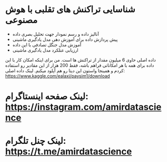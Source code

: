 # شناسایی تراکنش های تقلبی با هوش مصنوعی

- آنالیز داده و رسم نمودار جهت تحلیل بصری داده
- پیش پردازش داده برای آموزش دهی مدل یادگیری ماشینی
- آموزش مدل جنگل تصادفی با این داده
- ارزیابی عنلکرد مدل یادگیری ماشینی

داده اصلی حاوی 6 میلیون مقدار از تراکنش ها است. من برای اینکه امکان کار با این داده برای همه با هر امکاناتی فراهم باشه، فقط 200 هزار از این مقادیر رو استفاده کردم و همینجا واستون این دیتا رو هم آپلود میکنم.
لینک داده اصلی: https://www.kaggle.com/ealaxi/paysim1/download

# لینک صفحه اینستاگرام: https://instagram.com/amirdatascience
# لینک چنل تلگرام: https://t.me/amirdatascience
    
